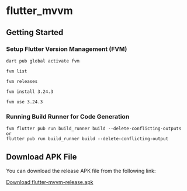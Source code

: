 # flutter_mvvm

## Getting Started

### Setup Flutter Version Management (FVM)
```shell
dart pub global activate fvm

fvm list

fvm releases

fvm install 3.24.3

fvm use 3.24.3
```

### Running Build Runner for Code Generation
```shell
fvm flutter pub run build_runner build --delete-conflicting-outputs
or 
flutter pub run build_runner build --delete-conflicting-output
```

## Download APK File
You can download the release APK file from the following link:

[Download flutter-mvvm-release.apk](./flutter-mvvm-release.apk)
